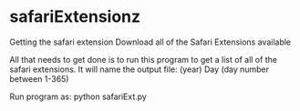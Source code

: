 # safariExtensionz
Getting the safari extension
Download all of the Safari Extensions available

All that needs to get done is to run this program to get a list of all of the safari extensions. It will name the output file: (year) Day (day number between 1-365)

Run program as: python safariExt.py
